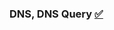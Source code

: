  ### DNS, DNS Query [✅](https://github.com/beatmeJY/study/blob/main/cs/%EB%84%A4%ED%8A%B8%EC%9B%8C%ED%81%AC/DNS/README.md)